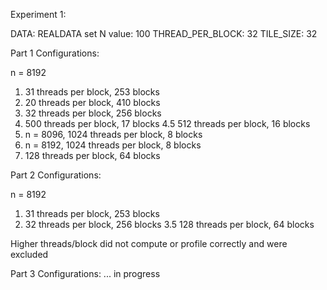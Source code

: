 Experiment 1:

DATA: REALDATA set
N value: 100
THREAD_PER_BLOCK: 32
TILE_SIZE: 32


Part 1 Configurations:

n = 8192

1. 31 threads per block, 253 blocks 
2. 20 threads per block, 410 blocks 
3. 32 threads per block, 256 blocks
4. 500 threads per block, 17 blocks
4.5 512 threads per block, 16 blocks
5. n = 8096, 1024 threads per block, 8 blocks
6. n = 8192, 1024 threads per block, 8 blocks
7. 128 threads per block, 64 blocks 


Part 2 Configurations:

n = 8192

1. 31 threads per block, 253 blocks
2. 32 threads per block, 256 blocks
3.5 128 threads per block, 64 blocks 

Higher threads/block did not compute or profile correctly and were excluded 


Part 3 Configurations:
... in progress
